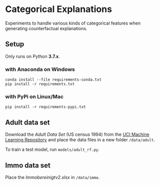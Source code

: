 # Categorical Explanations

Experiments to handle various kinds of categorical features when generating counterfactual explanations.

## Setup

Only runs on Python **3.7.x**.

### with Anaconda on Windows
```
conda install --file requirements-conda.txt
pip install -r requirements.txt
``` 

### with PyPi on Linux/Mac
```
pip install -r requirements-pypi.txt
```

## Adult data set
Download the *Adult Data Set* (US census 1994) from the
[UCI Machine Learning Repository](https://archive.ics.uci.edu/ml/datasets/Adult)
and place the data files in a new folder `/data/adult`.

To train a test model, run `models/adult_rf.py`. 

## Immo data set
Place the *Immobereinigtv2.xlsx* in `/data/immo`.
